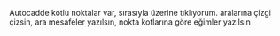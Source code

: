Autocadde kotlu noktalar var, sırasıyla üzerine tıklıyorum. aralarına çizgi çizsin, ara mesafeler yazılsın, nokta kotlarına göre eğimler yazılsın
